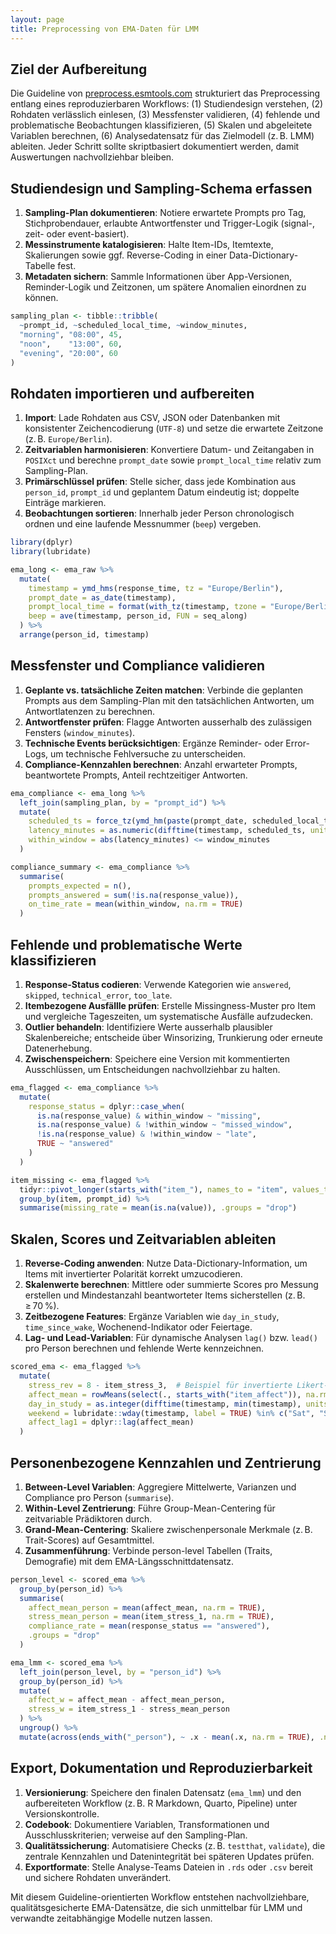 ```yaml
---
layout: page
title: Preprocessing von EMA-Daten für LMM
---
```


## Ziel der Aufbereitung

Die Guideline von [preprocess.esmtools.com](https://preprocess.esmtools.com) strukturiert das Preprocessing entlang eines reproduzierbaren Workflows: (1) Studiendesign verstehen, (2) Rohdaten verlässlich einlesen, (3) Messfenster validieren, (4) fehlende und problematische Beobachtungen klassifizieren, (5) Skalen und abgeleitete Variablen berechnen, (6) Analysedatensatz für das Zielmodell (z. B. LMM) ableiten. Jeder Schritt sollte skriptbasiert dokumentiert werden, damit Auswertungen nachvollziehbar bleiben.

## Studiendesign und Sampling-Schema erfassen

1. **Sampling-Plan dokumentieren**: Notiere erwartete Prompts pro Tag, Stichprobendauer, erlaubte Antwortfenster und Trigger-Logik (signal-, zeit- oder event-basiert).
2. **Messinstrumente katalogisieren**: Halte Item-IDs, Itemtexte, Skalierungen sowie ggf. Reverse-Coding in einer Data-Dictionary-Tabelle fest.
3. **Metadaten sichern**: Sammle Informationen über App-Versionen, Reminder-Logik und Zeitzonen, um spätere Anomalien einordnen zu können.

```r
sampling_plan <- tibble::tribble(
  ~prompt_id, ~scheduled_local_time, ~window_minutes,
  "morning", "08:00", 45,
  "noon",    "13:00", 60,
  "evening", "20:00", 60
)
```

## Rohdaten importieren und aufbereiten

1. **Import**: Lade Rohdaten aus CSV, JSON oder Datenbanken mit konsistenter Zeichencodierung (`UTF-8`) und setze die erwartete Zeitzone (z. B. `Europe/Berlin`).
2. **Zeitvariablen harmonisieren**: Konvertiere Datum- und Zeitangaben in `POSIXct` und berechne `prompt_date` sowie `prompt_local_time` relativ zum Sampling-Plan.
3. **Primärschlüssel prüfen**: Stelle sicher, dass jede Kombination aus `person_id`, `prompt_id` und geplantem Datum eindeutig ist; doppelte Einträge markieren.
4. **Beobachtungen sortieren**: Innerhalb jeder Person chronologisch ordnen und eine laufende Messnummer (`beep`) vergeben.

```r
library(dplyr)
library(lubridate)

ema_long <- ema_raw %>%
  mutate(
    timestamp = ymd_hms(response_time, tz = "Europe/Berlin"),
    prompt_date = as_date(timestamp),
    prompt_local_time = format(with_tz(timestamp, tzone = "Europe/Berlin"), "%H:%M"),
    beep = ave(timestamp, person_id, FUN = seq_along)
  ) %>%
  arrange(person_id, timestamp)
```

## Messfenster und Compliance validieren

1. **Geplante vs. tatsächliche Zeiten matchen**: Verbinde die geplanten Prompts aus dem Sampling-Plan mit den tatsächlichen Antworten, um Antwortlatenzen zu berechnen.
2. **Antwortfenster prüfen**: Flagge Antworten ausserhalb des zulässigen Fensters (`window_minutes`).
3. **Technische Events berücksichtigen**: Ergänze Reminder- oder Error-Logs, um technische Fehlversuche zu unterscheiden.
4. **Compliance-Kennzahlen berechnen**: Anzahl erwarteter Prompts, beantwortete Prompts, Anteil rechtzeitiger Antworten.

```r
ema_compliance <- ema_long %>%
  left_join(sampling_plan, by = "prompt_id") %>%
  mutate(
    scheduled_ts = force_tz(ymd_hm(paste(prompt_date, scheduled_local_time)), tzone = "Europe/Berlin"),
    latency_minutes = as.numeric(difftime(timestamp, scheduled_ts, units = "mins")),
    within_window = abs(latency_minutes) <= window_minutes
  )

compliance_summary <- ema_compliance %>%
  summarise(
    prompts_expected = n(),
    prompts_answered = sum(!is.na(response_value)),
    on_time_rate = mean(within_window, na.rm = TRUE)
  )
```

## Fehlende und problematische Werte klassifizieren

1. **Response-Status codieren**: Verwende Kategorien wie `answered`, `skipped`, `technical_error`, `too_late`.
2. **Itembezogene Ausfällle prüfen**: Erstelle Missingness-Muster pro Item und vergleiche Tageszeiten, um systematische Ausfälle aufzudecken.
3. **Outlier behandeln**: Identifiziere Werte ausserhalb plausibler Skalenbereiche; entscheide über Winsorizing, Trunkierung oder erneute Datenerhebung.
4. **Zwischenspeichern**: Speichere eine Version mit kommentierten Ausschlüssen, um Entscheidungen nachvollziehbar zu halten.

```r
ema_flagged <- ema_compliance %>%
  mutate(
    response_status = dplyr::case_when(
      is.na(response_value) & within_window ~ "missing", 
      is.na(response_value) & !within_window ~ "missed_window",
      !is.na(response_value) & !within_window ~ "late",
      TRUE ~ "answered"
    )
  )

item_missing <- ema_flagged %>%
  tidyr::pivot_longer(starts_with("item_"), names_to = "item", values_to = "value") %>%
  group_by(item, prompt_id) %>%
  summarise(missing_rate = mean(is.na(value)), .groups = "drop")
```

## Skalen, Scores und Zeitvariablen ableiten

1. **Reverse-Coding anwenden**: Nutze Data-Dictionary-Information, um Items mit invertierter Polarität korrekt umzucodieren.
2. **Skalenwerte berechnen**: Mittlere oder summierte Scores pro Messung erstellen und Mindestanzahl beantworteter Items sicherstellen (z. B. ≥ 70 %).
3. **Zeitbezogene Features**: Ergänze Variablen wie `day_in_study`, `time_since_wake`, Wochenend-Indikator oder Feiertage.
4. **Lag- und Lead-Variablen**: Für dynamische Analysen `lag()` bzw. `lead()` pro Person berechnen und fehlende Werte kennzeichnen.

```r
scored_ema <- ema_flagged %>%
  mutate(
    stress_rev = 8 - item_stress_3,  # Beispiel für invertierte Likert-Skala 1-7
    affect_mean = rowMeans(select(., starts_with("item_affect")), na.rm = TRUE),
    day_in_study = as.integer(difftime(timestamp, min(timestamp), units = "days")) + 1,
    weekend = lubridate::wday(timestamp, label = TRUE) %in% c("Sat", "Sun"),
    affect_lag1 = dplyr::lag(affect_mean)
  )
```

## Personenbezogene Kennzahlen und Zentrierung

1. **Between-Level Variablen**: Aggregiere Mittelwerte, Varianzen und Compliance pro Person (`summarise`).
2. **Within-Level Zentrierung**: Führe Group-Mean-Centering für zeitvariable Prädiktoren durch.
3. **Grand-Mean-Centering**: Skaliere zwischenpersonale Merkmale (z. B. Trait-Scores) auf Gesamtmittel.
4. **Zusammenführung**: Verbinde person-level Tabellen (Traits, Demografie) mit dem EMA-Längsschnittdatensatz.

```r
person_level <- scored_ema %>%
  group_by(person_id) %>%
  summarise(
    affect_mean_person = mean(affect_mean, na.rm = TRUE),
    stress_mean_person = mean(item_stress_1, na.rm = TRUE),
    compliance_rate = mean(response_status == "answered"),
    .groups = "drop"
  )

ema_lmm <- scored_ema %>%
  left_join(person_level, by = "person_id") %>%
  group_by(person_id) %>%
  mutate(
    affect_w = affect_mean - affect_mean_person,
    stress_w = item_stress_1 - stress_mean_person
  ) %>%
  ungroup() %>%
  mutate(across(ends_with("_person"), ~ .x - mean(.x, na.rm = TRUE), .names = "{.col}_g"))
```

## Export, Dokumentation und Reproduzierbarkeit

1. **Versionierung**: Speichere den finalen Datensatz (`ema_lmm`) und den aufbereiteten Workflow (z. B. R Markdown, Quarto, Pipeline) unter Versionskontrolle.
2. **Codebook**: Dokumentiere Variablen, Transformationen und Ausschlusskriterien; verweise auf den Sampling-Plan.
3. **Qualitätssicherung**: Automatisiere Checks (z. B. `testthat`, `validate`), die zentrale Kennzahlen und Datenintegrität bei späteren Updates prüfen.
4. **Exportformate**: Stelle Analyse-Teams Dateien in `.rds` oder `.csv` bereit und sichere Rohdaten unverändert.

Mit diesem Guideline-orientierten Workflow entstehen nachvollziehbare, qualitätsgesicherte EMA-Datensätze, die sich unmittelbar für LMM und verwandte zeitabhängige Modelle nutzen lassen.
